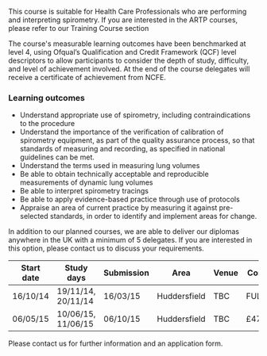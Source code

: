 This course is suitable for Health Care Professionals who are performing and interpreting spirometry. If you are interested in the ARTP courses, please refer to our Training Course section

The course's measurable learning outcomes have been benchmarked at level 4, using Ofqual’s Qualification and Credit Framework (QCF) level descriptors to allow participants to consider the depth of study, difficulty, and level of achievement involved. At the end of the course delegates will receive a certificate of achievement from NCFE.

### Learning outcomes

* Understand appropriate use of spirometry, including contraindications to the procedure
* Understand the importance of the verification of calibration of spirometry equipment, as part of the quality assurance    process, so that standards of measuring and recording, as specified in national guidelines can be met.
* Understand the terms used in measuring lung volumes
* Be able to obtain technically acceptable and reproducible measurements of dynamic lung volumes
* Be able to interpret spirometry tracings
* Be able to apply evidence-based practice through use of protocols
* Appraise an area of current practice by measuring it against pre-selected standards, in order to identify and implement   areas for change.

In addition to our planned courses, we are able to deliver our diplomas anywhere in the UK with a minimum of 5 delegates. If you are interested in this option, please contact us to discuss your requirements.


| Start date | Study days         | Submission | Area          | Venue | Cost   |
| -----------|--------------------|------------|---------------|-------|--------|
| 16/10/14   | 19/11/14, 20/11/14 | 16/03/15   | Huddersfield  | TBC   | FULL   |
| 06/05/15   | 10/06/15, 11/06/15 | 06/10/15   | Huddersfield  | TBC   | £475   | 


Please contact us for further information and an application form.
